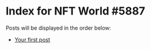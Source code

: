 # Index for NFT World #5887
Posts will be displayed in the order below:

- [Your first post](./001-first.md)

